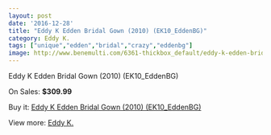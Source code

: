 ```yaml
---
layout: post
date: '2016-12-28'
title: "Eddy K Edden Bridal Gown (2010) (EK10_EddenBG)"
category: Eddy K.
tags: ["unique","edden","bridal","crazy","eddenbg"]
image: http://www.benemulti.com/6361-thickbox_default/eddy-k-edden-bridal-gown-2010-ek10eddenbg.jpg
---
```

Eddy K Edden Bridal Gown (2010) (EK10_EddenBG)

On Sales: **$309.99**
<a href="https://www.benemulti.com/en/eddy-k/2392-eddy-k-edden-bridal-gown-2010-ek10eddenbg.html"><amp-img layout="responsive" width="600" height="600" src="//www.benemulti.com/6361-thickbox_default/eddy-k-edden-bridal-gown-2010-ek10eddenbg.jpg" alt="Eddy K Edden Bridal Gown (2010) (EK10_EddenBG) 0" /></a>
<a href="https://www.benemulti.com/en/eddy-k/2392-eddy-k-edden-bridal-gown-2010-ek10eddenbg.html"><amp-img layout="responsive" width="600" height="600" src="//www.benemulti.com/6363-thickbox_default/eddy-k-edden-bridal-gown-2010-ek10eddenbg.jpg" alt="Eddy K Edden Bridal Gown (2010) (EK10_EddenBG) 1" /></a>
<a href="https://www.benemulti.com/en/eddy-k/2392-eddy-k-edden-bridal-gown-2010-ek10eddenbg.html"><amp-img layout="responsive" width="600" height="600" src="//www.benemulti.com/6362-thickbox_default/eddy-k-edden-bridal-gown-2010-ek10eddenbg.jpg" alt="Eddy K Edden Bridal Gown (2010) (EK10_EddenBG) 2" /></a>

Buy it: [Eddy K Edden Bridal Gown (2010) (EK10_EddenBG)](https://www.benemulti.com/en/eddy-k/2392-eddy-k-edden-bridal-gown-2010-ek10eddenbg.html "Eddy K Edden Bridal Gown (2010) (EK10_EddenBG)")

View more: [Eddy K.](https://www.benemulti.com/en/23-eddy-k "Eddy K.")